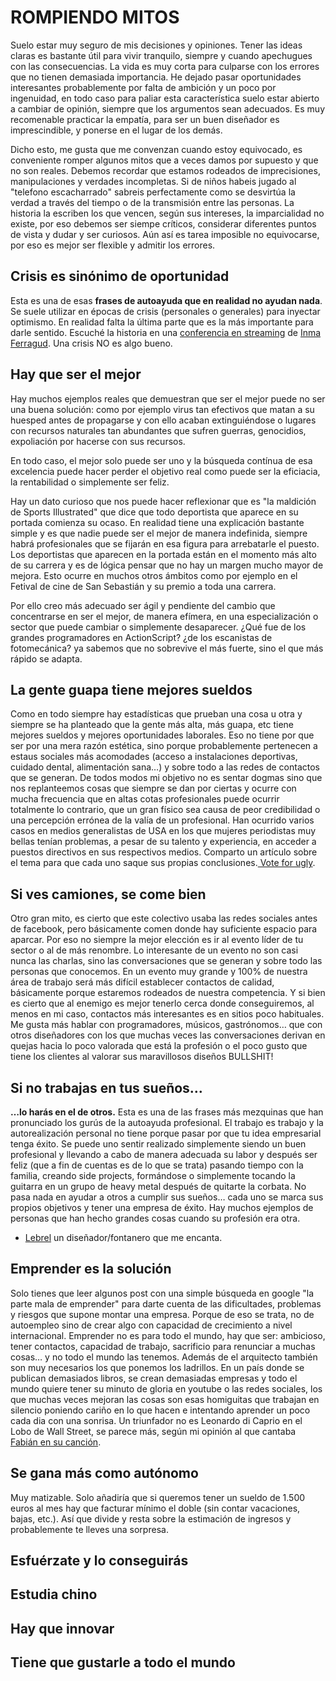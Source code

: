 # ROMPIENDO MITOS

Suelo estar muy seguro de mis decisiones y opiniones. Tener las ideas claras es bastante útil para vivir tranquilo, siempre y cuando apechugues con las consecuencias. La vida es muy corta para culparse con los errores que no tienen demasiada importancia. He dejado pasar oportunidades interesantes probablemente por falta de ambición y un poco por ingenuidad, en todo caso para paliar esta característica suelo estar abierto a cambiar de opinión, siempre que los argumentos sean adecuados. Es muy recomenable practicar la empatía, para ser un buen diseñador es imprescindible, y ponerse en el lugar de los demás.

Dicho esto, me gusta que me convenzan cuando estoy equivocado, es conveniente romper algunos mitos que a veces damos por supuesto y que no son reales. Debemos recordar que estamos rodeados de imprecisiones, manipulaciones y verdades incompletas. Si de niños habeis jugado al "telefono escacharrado" sabreis perfectamente como se desvirtúa la verdad a través del tiempo o de la transmisión entre las personas. La historia la escriben los que vencen, según sus intereses, la imparcialidad no existe, por eso debemos ser siempe críticos, considerar diferentes puntos de vista y dudar y ser curiosos. Aún así es tarea imposible no equivocarse, por eso es mejor ser flexible y admitir los errores.

## Crisis es sinónimo de oportunidad

Esta es una de esas **frases de autoayuda que en realidad no ayudan nada**. Se suele utilizar en épocas de crisis \(personales o generales\) para inyectar optimismo. En realidad falta la última parte que es la más importante para darle sentido. Escuché la historia en una [conferencia en streaming](http://www.innova-bilbao.com/ponencia-inma-ferragud/) de [Inma Ferragud](https://twitter.com/inmaferragud). Una crisis NO es algo bueno.

## Hay que ser el mejor

Hay muchos ejemplos reales que demuestran que ser el mejor puede no ser una buena solución: como por ejemplo virus tan efectivos que matan a su huesped antes de propagarse y con ello acaban extinguiéndose o lugares con recursos naturales tan abundantes que sufren guerras, genocidios, expoliación por hacerse con sus recursos.

En todo caso, el mejor solo puede ser uno y la búsqueda contínua de esa excelencia puede hacer perder el objetivo real como puede ser la eficiacia, la rentabilidad o simplemente ser feliz.

Hay un dato curioso que nos puede hacer reflexionar que es "la maldición de Sports Illustrated" que dice que todo deportista que aparece en su portada comienza su ocaso. En realidad tiene una explicación bastante simple y es que nadie puede ser el mejor de manera indefinida, siempre habrá profesionales que se fijarán en esa figura para arrebatarle el puesto. Los deportistas que aparecen en la portada están en el momento más alto de su carrera y es de lógica pensar que no hay un margen mucho mayor de mejora. Esto ocurre en muchos otros ámbitos como por ejemplo en el Fetival de cine de San Sebastián y su premio a toda una carrera.

Por ello creo más adecuado ser ágil y pendiente del cambio que concentrarse en ser el mejor, de manera efímera, en una especialización o sector que puede cambiar o simplemente desaparecer. ¿Qué fue de los grandes programadores en ActionScript? ¿de los escanistas de fotomecánica? ya sabemos que no sobrevive el más fuerte, sino el que más rápido se adapta.

## La gente guapa tiene mejores sueldos

Como en todo siempre hay estadísticas que prueban una cosa u otra y siempre se ha planteado que la gente más alta, más guapa, etc tiene mejores sueldos y mejores oportunidades laborales. Eso no tiene por que ser por una mera razón estética, sino porque probablemente pertenecen a estaus sociales más acomodades \(acceso a instalaciones deportivas, cuidado dental, alimentación sana…\) y sobre todo a las redes de contactos que se generan. De todos modos mi objetivo no es sentar dogmas sino que nos replanteemos cosas que siempre se dan por ciertas y ocurre con mucha frecuencia que en altas cotas profesionales puede ocurrir totalmente lo contrario, que un gran físico sea causa de peor credibilidad o una percepción errónea de la valía de un profesional. Han ocurrido varios casos en medios generalistas de USA en los que mujeres periodistas muy bellas tenían problemas, a pesar de su talento y experiencia, en acceder a puestos directivos en sus respectivos medios. Comparto un artículo sobre el tema para que cada uno saque sus propias conclusiones.[ Vote for ugly](https://www.newyorker.com/tech/elements/vote-for-ugly).

## Si ves camiones, se come bien

Otro gran mito, es cierto que este colectivo usaba las redes sociales antes de facebook, pero básicamente comen donde hay suficiente espacio para aparcar. Por eso no siempre la mejor elección es ir al evento líder de tu sector o al de más renombre. Lo interesante de un evento no son casi nunca las charlas, sino las conversaciones que se generan y sobre todo las personas que conocemos. En un evento muy grande y 100% de nuestra área de trabajo será más difícil establecer contactos de calidad, básicamente porque estaremos rodeados de nuestra competencia. Y si bien es cierto que al enemigo es mejor tenerlo cerca donde conseguiremos, al menos en mi caso, contactos más interesantes es en sitios poco habituales. Me gusta más hablar con programadores, músicos, gastrónomos… que con otros diseñadores con los que muchas veces las conversaciones derivan en quejas hacia lo poco valorada que está la profesión o el poco gusto que tiene los clientes al valorar sus maravillosos diseños BULLSHIT!

## Si no trabajas en tus sueños…

**…lo harás en el de otros.** Esta es una de las frases más mezquinas que han pronunciado los gurús de la autoayuda profesional. El trabajo es trabajo y la autorealización personal no tiene porque pasar por que tu idea empresarial tenga éxito. Se puede uno sentir realizado simplemente siendo un buen profesional y llevando a cabo de manera adecuada su labor y después ser feliz \(que a fin de cuentas es de lo que se trata\) pasando tiempo con la familia, creando side projects, formándose o simplemente tocando la guitarra en un grupo de heavy metal después de quitarte la corbata. No pasa nada en ayudar a otros a cumplir sus sueños… cada uno se marca sus propios objetivos y tener una empresa de éxito. Hay muchos ejemplos de personas que han hecho grandes cosas cuando su profesión era otra.

* [Lebrel](https://www.instagram.com/lebrelfurniture/) un diseñador/fontanero que me encanta.

## Emprender es la solución

Solo tienes que leer algunos post con una simple búsqueda en google "la parte mala de emprender" para darte cuenta de las dificultades, problemas y riesgos que supone montar una empresa. Porque de eso se trata, no de autoempleo sino de crear algo con capacidad de crecimiento a nivel internacional. Emprender no es para todo el mundo, hay que ser: ambicioso, tener contactos, capacidad de trabajo, sacrificio para renunciar a muchas cosas…  y no todo el mundo las tenemos. Además de el arquitecto también son muy necesarios los que ponemos los ladrillos. En un país donde se publican demasiados libros, se crean demasiadas empresas y todo el mundo quiere tener su minuto de gloria en youtube o las redes sociales, los que muchas veces mejoran las cosas son esas homiguitas que trabajan en silencio poniendo cariño en lo que hacen e intentando aprender un poco cada dia con una sonrisa. Un triunfador no es Leonardo di Caprio en el Lobo de Wall Street, se parece más, según mi opinión al que cantaba [Fabián en su canción](https://www.youtube.com/watch?v=S_TxkFkEmTo).

## Se gana más como autónomo

Muy matizable. Solo añadiría que si queremos tener un sueldo de 1.500 euros al mes hay que facturar mínimo el doble \(sin contar vacaciones, bajas, etc.\). Así que divide y resta sobre la estimación de ingresos y probablemente te lleves una sorpresa.

## Esfuérzate y lo conseguirás

## Estudia chino

## Hay que innovar

## Tiene que gustarle a todo el mundo



